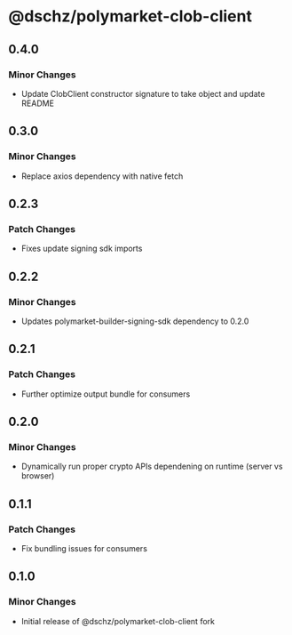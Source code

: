 # @dschz/polymarket-clob-client

## 0.4.0

### Minor Changes

- Update ClobClient constructor signature to take object and update README

## 0.3.0

### Minor Changes

- Replace axios dependency with native fetch

## 0.2.3

### Patch Changes

- Fixes update signing sdk imports

## 0.2.2

### Minor Changes

- Updates polymarket-builder-signing-sdk dependency to 0.2.0

## 0.2.1

### Patch Changes

- Further optimize output bundle for consumers

## 0.2.0

### Minor Changes

- Dynamically run proper crypto APIs dependening on runtime (server vs browser)

## 0.1.1

### Patch Changes

- Fix bundling issues for consumers

## 0.1.0

### Minor Changes

- Initial release of @dschz/polymarket-clob-client fork
